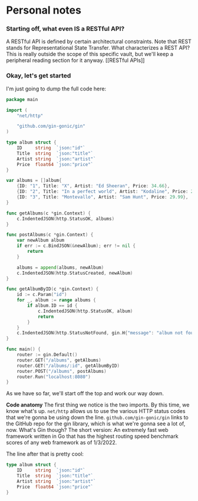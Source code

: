 # Personal notes

### Starting off, what even IS a RESTful API?
A RESTful API is defined by certain architectural constraints. Note that REST stands for Representational State Transfer. What characterizes a REST API? This is really outside the scope of this specific vault, but we'll keep a peripheral reading section for it anyway. [[RESTful APIs]]

### Okay, let's get started

I'm just going to dump the full code here:

```go
package main

import (
	"net/http"

	"github.com/gin-gonic/gin"
)

type album struct {
	ID     string  `json:"id"`
	Title  string  `json:"title"`
	Artist string  `json:"artist"`
	Price  float64 `json:"price"`
}

var albums = []album{
	{ID: "1", Title: "X", Artist: "Ed Sheeran", Price: 34.66},
	{ID: "2", Title: "In a perfect world", Artist: "Kodaline", Price: 29.99},
	{ID: "3", Title: "Montevallo", Artist: "Sam Hunt", Price: 29.99},
}

func getAlbums(c *gin.Context) {
	c.IndentedJSON(http.StatusOK, albums)
}

func postAlbums(c *gin.Context) {
	var newAlbum album
	if err := c.BindJSON(&newAlbum); err != nil {
		return
	}

	albums = append(albums, newAlbum)
	c.IndentedJSON(http.StatusCreated, newAlbum)
}

func getAlbumByID(c *gin.Context) {
	id := c.Param("id")
	for _, album := range albums {
		if album.ID == id {
			c.IndentedJSON(http.StatusOK, album)
			return
		}
	}
	c.IndentedJSON(http.StatusNotFound, gin.H{"message": "album not found"})
}

func main() {
	router := gin.Default()
	router.GET("/albums", getAlbums)
	router.GET("/albums/:id", getAlbumByID)
	router.POST("/albums", postAlbums)
	router.Run("localhost:8080")
}

```

As we have so far, we'll start off the top and work our way down.

**Code anatomy**
The first thing we notice is the two imports. By this time, we know what's up. `net/http` allows us to use the various HTTP status codes that we're gonna be using down the line. `github.com/gin-gonic/gin` links to the GitHub repo for the gin library, which is what we're gonna see a lot of, now. What's Gin though? The short version: An extremely fast web framework written in Go that has the highest routing speed benchmark scores of any web framework as of 1/3/2022.

The line after that is pretty cool:

```go
type album struct {
	ID     string  `json:"id"`
	Title  string  `json:"title"`
	Artist string  `json:"artist"`
	Price  float64 `json:"price"`
}
```
